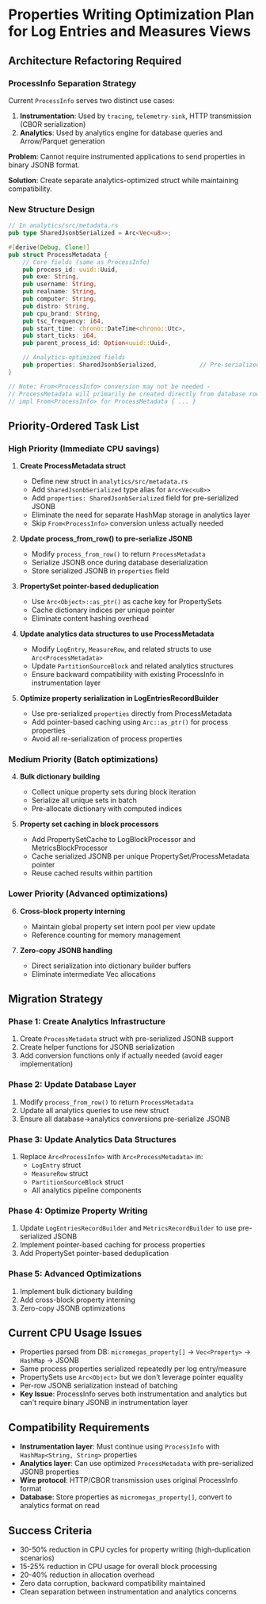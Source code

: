 # Properties Writing Optimization Plan for Log Entries and Measures Views

## Architecture Refactoring Required

### ProcessInfo Separation Strategy

Current `ProcessInfo` serves two distinct use cases:
1. **Instrumentation**: Used by `tracing`, `telemetry-sink`, HTTP transmission (CBOR serialization)
2. **Analytics**: Used by analytics engine for database queries and Arrow/Parquet generation

**Problem**: Cannot require instrumented applications to send properties in binary JSONB format.

**Solution**: Create separate analytics-optimized struct while maintaining compatibility.

### New Structure Design

```rust
// In analytics/src/metadata.rs
pub type SharedJsonbSerialized = Arc<Vec<u8>>;

#[derive(Debug, Clone)]
pub struct ProcessMetadata {
    // Core fields (same as ProcessInfo)
    pub process_id: uuid::Uuid,
    pub exe: String,
    pub username: String,
    pub realname: String,
    pub computer: String,
    pub distro: String,
    pub cpu_brand: String,
    pub tsc_frequency: i64,
    pub start_time: chrono::DateTime<chrono::Utc>,
    pub start_ticks: i64,
    pub parent_process_id: Option<uuid::Uuid>,

    // Analytics-optimized fields
    pub properties: SharedJsonbSerialized,            // Pre-serialized JSONB properties
}

// Note: From<ProcessInfo> conversion may not be needed -
// ProcessMetadata will primarily be created directly from database rows
// impl From<ProcessInfo> for ProcessMetadata { ... }
```

## Priority-Ordered Task List

### High Priority (Immediate CPU savings)

1. **Create ProcessMetadata struct**
   - Define new struct in `analytics/src/metadata.rs`
   - Add `SharedJsonbSerialized` type alias for `Arc<Vec<u8>>`
   - Add `properties: SharedJsonbSerialized` field for pre-serialized JSONB
   - Eliminate the need for separate HashMap storage in analytics layer
   - Skip `From<ProcessInfo>` conversion unless actually needed

2. **Update process_from_row() to pre-serialize JSONB**
   - Modify `process_from_row()` to return `ProcessMetadata`
   - Serialize JSONB once during database deserialization
   - Store serialized JSONB in `properties` field

3. **PropertySet pointer-based deduplication**
   - Use `Arc<Object>::as_ptr()` as cache key for PropertySets
   - Cache dictionary indices per unique pointer
   - Eliminate content hashing overhead

4. **Update analytics data structures to use ProcessMetadata**
   - Modify `LogEntry`, `MeasureRow`, and related structs to use `Arc<ProcessMetadata>`
   - Update `PartitionSourceBlock` and related analytics structures
   - Ensure backward compatibility with existing ProcessInfo in instrumentation layer

5. **Optimize property serialization in LogEntriesRecordBuilder**
   - Use pre-serialized `properties` directly from ProcessMetadata
   - Add pointer-based caching using `Arc::as_ptr()` for process properties
   - Avoid all re-serialization of process properties

### Medium Priority (Batch optimizations)

4. **Bulk dictionary building**
   - Collect unique property sets during block iteration
   - Serialize all unique sets in batch
   - Pre-allocate dictionary with computed indices

5. **Property set caching in block processors**
   - Add PropertySetCache to LogBlockProcessor and MetricsBlockProcessor
   - Cache serialized JSONB per unique PropertySet/ProcessMetadata pointer
   - Reuse cached results within partition

### Lower Priority (Advanced optimizations)

6. **Cross-block property interning**
   - Maintain global property set intern pool per view update
   - Reference counting for memory management

7. **Zero-copy JSONB handling**
   - Direct serialization into dictionary builder buffers
   - Eliminate intermediate Vec<u8> allocations

## Migration Strategy

### Phase 1: Create Analytics Infrastructure
1. Create `ProcessMetadata` struct with pre-serialized JSONB support
2. Create helper functions for JSONB serialization
3. Add conversion functions only if actually needed (avoid eager implementation)

### Phase 2: Update Database Layer
1. Modify `process_from_row()` to return `ProcessMetadata`
2. Update all analytics queries to use new struct
3. Ensure all database->analytics conversions pre-serialize JSONB

### Phase 3: Update Analytics Data Structures
1. Replace `Arc<ProcessInfo>` with `Arc<ProcessMetadata>` in:
   - `LogEntry` struct
   - `MeasureRow` struct
   - `PartitionSourceBlock` struct
   - All analytics pipeline components

### Phase 4: Optimize Property Writing
1. Update `LogEntriesRecordBuilder` and `MetricsRecordBuilder` to use pre-serialized JSONB
2. Implement pointer-based caching for process properties
3. Add PropertySet pointer-based deduplication

### Phase 5: Advanced Optimizations
1. Implement bulk dictionary building
2. Add cross-block property interning
3. Zero-copy JSONB optimizations

## Current CPU Usage Issues

- Properties parsed from DB: `micromegas_property[]` → `Vec<Property>` → `HashMap` → JSONB
- Same process properties serialized repeatedly per log entry/measure
- PropertySets use `Arc<Object>` but we don't leverage pointer equality
- Per-row JSONB serialization instead of batching
- **Key Issue**: ProcessInfo serves both instrumentation and analytics but can't require binary JSONB in instrumentation layer

## Compatibility Requirements

- **Instrumentation layer**: Must continue using `ProcessInfo` with `HashMap<String, String>` properties
- **Analytics layer**: Can use optimized `ProcessMetadata` with pre-serialized JSONB properties
- **Wire protocol**: HTTP/CBOR transmission uses original ProcessInfo format
- **Database**: Store properties as `micromegas_property[]`, convert to analytics format on read

## Success Criteria

- 30-50% reduction in CPU cycles for property writing (high-duplication scenarios)
- 15-25% reduction in CPU usage for overall block processing
- 20-40% reduction in allocation overhead
- Zero data corruption, backward compatibility maintained
- Clean separation between instrumentation and analytics concerns